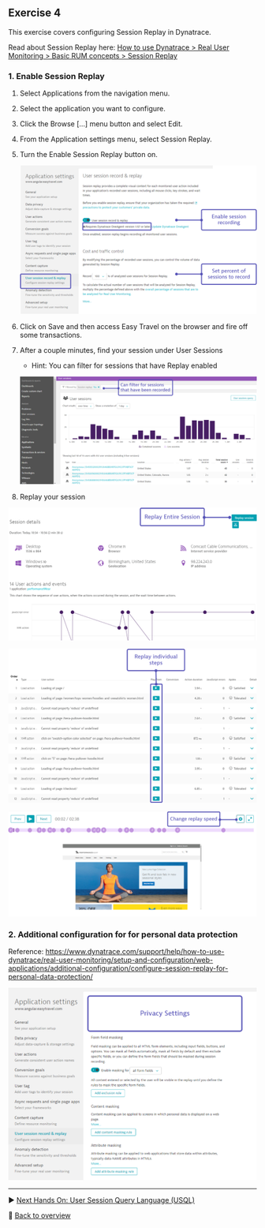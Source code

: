 ## Exercise 4
This exercise covers configuring Session Replay in Dynatrace.

Read about Session Replay here: [How to use Dynatrace > Real User Monitoring > Basic RUM concepts > Session Replay](https://www.dynatrace.com/support/help/how-to-use-dynatrace/real-user-monitoring/basic-concepts/session-replay/)

### 1. Enable Session Replay

1. Select Applications from the navigation menu.
2. Select the application you want to configure.
3. Click the Browse \[...\] menu button and select Edit.
4. From the Application settings menu, select Session Replay.
5. Turn the Enable Session Replay button on.

   ![SR](/assets/401-Configure.png)

6. Click on Save and then access Easy Travel on the browser and fire off some transactions.
7. After a couple minutes, find your session under User Sessions
   * Hint: You can filter for sessions that have Replay enabled

   ![SR](/assets/403-ViewSR1.png)

8. Replay your session

![SR](/assets/403-ViewSR2.png)

![SR](/assets/403-ViewSR3.png)

![SR](/assets/403-ViewSR4.png)


### 2. Additional configuration for for personal data protection

Reference: https://www.dynatrace.com/support/help/how-to-use-dynatrace/real-user-monitoring/setup-and-configuration/web-applications/additional-configuration/configure-session-replay-for-personal-data-protection/

![SR](/assets/402-Privacy.png)

---

:arrow_forward: [Next Hands On: User Session Query Language (USQL)](/Hands%20On%205%20-%20Introduction%20to%20USQL)

:arrow_up_small: [Back to overview](https://github.com/performgohot19/DEM)
